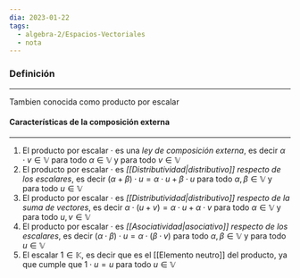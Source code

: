 ```yaml
---
dia: 2023-01-22
tags:
  - algebra-2/Espacios-Vectoriales
  - nota
---
```

### Definición
---
Tambien conocida como producto por escalar

#### Características de la composición externa
---
1. El producto por escalar $\cdot$ es una *ley de composición externa*, es decir $\alpha\cdot v \in\mathbb{V}$ para todo $\alpha\in\mathbb{V}$ y para todo $v\in\mathbb{V}$
2. El producto por escalar $\cdot$ es *[[Distributividad|distributivo]] respecto de los escalares*, es decir $(\alpha + \beta) \cdot u = \alpha \cdot u + \beta \cdot u$ para todo $\alpha, \beta \in \mathbb{V}$ y para todo $u\in\mathbb{V}$
3. El producto por escalar $\cdot$ es *[[Distributividad|distributivo]] respecto de la suma de vectores*, es decir $\alpha \cdot (u + v) = \alpha \cdot u + \alpha \cdot v$ para todo $\alpha \in\mathbb{V}$ y para todo $u, v\in\mathbb{V}$
4. El producto por escalar $\cdot$ es *[[Asociatividad|asociativo]] respecto de los escalares*, es decir $(\alpha\cdot\beta) \cdot u = \alpha \cdot (\beta \cdot v)$ para todo $\alpha, \beta \in \mathbb{V}$ y para todo $u\in\mathbb{V}$
5. El escalar $1\in\mathbb{K}$, es decir que es el [[Elemento neutro]] del producto, ya que cumple que $1\cdot u = u$ para todo $u\in\mathbb{V}$
